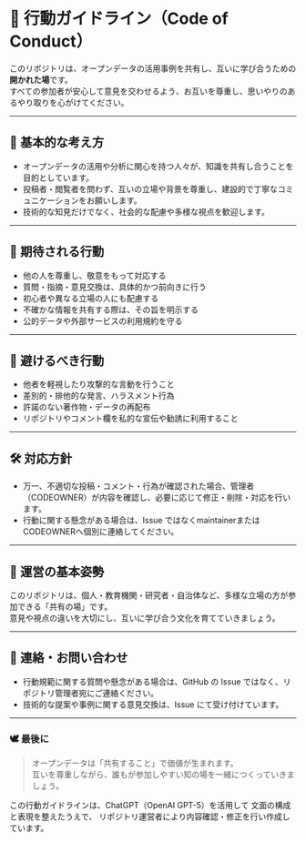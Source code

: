 # 🌱 行動ガイドライン（Code of Conduct）

このリポジトリは、オープンデータの活用事例を共有し、互いに学び合うための**開かれた場**です。  
すべての参加者が安心して意見を交わせるよう、お互いを尊重し、思いやりのあるやり取りを心がけてください。

---

## 🤝 基本的な考え方

- オープンデータの活用や分析に関心を持つ人々が、知識を共有し合うことを目的としています。  
- 投稿者・閲覧者を問わず、互いの立場や背景を尊重し、建設的で丁寧なコミュニケーションをお願いします。
- 技術的な知見だけでなく、社会的な配慮や多様な視点を歓迎します。

---

## 🌼 期待される行動

- 他の人を尊重し、敬意をもって対応する  
- 質問・指摘・意見交換は、具体的かつ前向きに行う  
- 初心者や異なる立場の人にも配慮する  
- 不確かな情報を共有する際は、その旨を明示する  
- 公的データや外部サービスの利用規約を守る  

---

## 🚫 避けるべき行動

- 他者を軽視したり攻撃的な言動を行うこと  
- 差別的・排他的な発言、ハラスメント行為  
- 許諾のない著作物・データの再配布  
- リポジトリやコメント欄を私的な宣伝や勧誘に利用すること  

---

## 🛠 対応方針

- 万一、不適切な投稿・コメント・行為が確認された場合、管理者（CODEOWNER）が内容を確認し、必要に応じて修正・削除・対応を行います。  
- 行動に関する懸念がある場合は、Issue ではなくmaintainerまたはCODEOWNERへ個別に連絡してください。

---

## 🧭 運営の基本姿勢

このリポジトリは、個人・教育機関・研究者・自治体など、多様な立場の方が参加できる「共有の場」です。  
意見や視点の違いを大切にし、互いに学び合う文化を育てていきましょう。

---

## 📩 連絡・お問い合わせ

- 行動規範に関する質問や懸念がある場合は、GitHub の Issue ではなく、リポジトリ管理者宛にご連絡ください。  
- 技術的な提案や事例に関する意見交換は、Issue にて受け付けています。

---

### 🕊️ 最後に

> オープンデータは「共有すること」で価値が生まれます。  
> 互いを尊重しながら、誰もが参加しやすい知の場を一緒につくっていきましょう。

この行動ガイドラインは、ChatGPT（OpenAI GPT-5）を活用して  文面の構成と表現を整えたうえで、  リポジトリ運営者により内容確認・修正を行い作成しています。 
